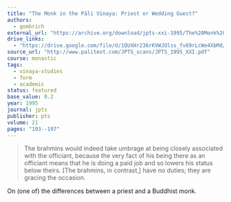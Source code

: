 ```yaml
---
title: "The Monk in the Pāli Vinaya: Priest or Wedding Guest?"
authors:
  - gombrich
external_url: "https://archive.org/download/jpts-xxi-1995/The%20Monk%20in%20the%20Pa%CC%84li%20Vinaya%20-%20Richard%20Gombrich_text.pdf"
drive_links:
  - "https://drive.google.com/file/d/1QUXHr236rKVWJOlss_fv69rLcWe4XbMd/view?usp=drivesdk"
source_url: "http://www.palitext.com/JPTS_scans/JPTS_1995_XXI.pdf"
course: monastic
tags:
  - vinaya-studies
  - form
  - academic
status: featured
base_value: 0.2
year: 1995
journal: jpts
publisher: pts
volume: 21
pages: "193--197"
---
```


> The brahmins would indeed take umbrage at being closely associated with the officiant, because the very fact of his being there as an officiant means that he is doing a paid job and so lowers his status below theirs. [The brahmins, in contrast,] have no duties; they are gracing the occasion.

On (one of) the differences between a priest and a Buddhist monk.
